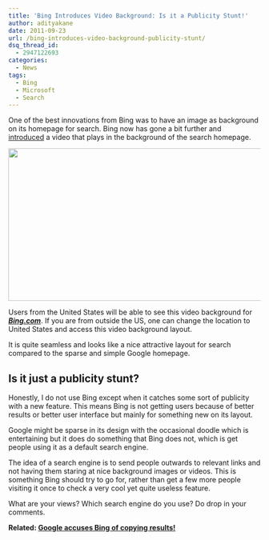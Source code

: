 ```yaml
---
title: 'Bing Introduces Video Background: Is it a Publicity Stunt!'
author: adityakane
date: 2011-09-23
url: /bing-introduces-video-background-publicity-stunt/
dsq_thread_id:
  - 2947122693
categories:
  - News
tags:
  - Bing
  - Microsoft
  - Search
---
```

One of the best innovations from Bing was to have an image as background on its homepage for search. Bing now has gone a bit further and <a href="http://www.bing.com/community/site_blogs/b/search/archive/2011/09/23/something-new-on-the-homepage.aspx" onclick="_gaq.push(['_trackEvent', 'outbound-article', 'http://www.bing.com/community/site_blogs/b/search/archive/2011/09/23/something-new-on-the-homepage.aspx', 'introduced']);" >introduced</a> a video that plays in the background of the search homepage.

<a href="http://devilsworkshop.org/bing-introduces-video-background-publicity-stunt/bing_video_background/" rel="attachment wp-att-45560"><img class="alignnone size-full wp-image-45560" title="Bing_video_background" src="http://cdn.devilsworkshop.org/files/2011/09/Bing_video_background.png" alt="" width="550" height="305" /></a>

Users from the United States will be able to see this video background for ***<a href="http://bing.com" onclick="_gaq.push(['_trackEvent', 'outbound-article', 'http://bing.com', 'Bing.com']);" >Bing.com</a>***. If you are from outside the US, one can change the location to United States and access this video background layout.

It is quite seamless and looks like a nice attractive layout for search compared to the sparse and simple Google homepage.

## Is it just a publicity stunt?

Honestly, I do not use Bing except when it catches some sort of publicity with a new feature. This means Bing is not getting users because of better results or better user interface but mainly for something new on its layout.

Google might be sparse in its design with the occasional doodle which is entertaining but it does do something that Bing does not, which is get people using it as a default search engine.

The idea of a search engine is to send people outwards to relevant links and not having them staring at nice background images or videos. This is something Bing should try to go for, rather than get a few more people visiting it once to check a very cool yet quite useless feature.

What are your views? Which search engine do you use? Do drop in your comments.

**Related: [Google accuses Bing of copying results!][1]**

 [1]: http://devilsworkshop.org/google-accuses-bing-copying-results-bing-vs-google/

